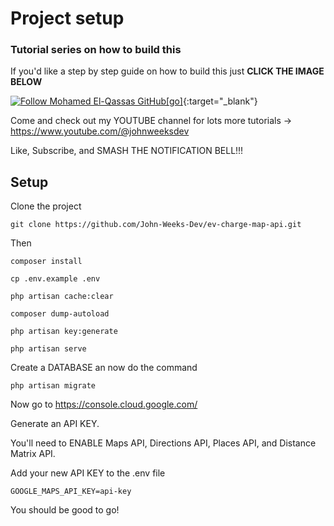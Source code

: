 # Project setup

### Tutorial series on how to build this

If you'd like a step by step guide on how to build this just **CLICK THE IMAGE BELOW**

[![Follow Mohamed El-Qassas GitHub](https://user-images.githubusercontent.com/108229029/203494132-c95e7b90-2b19-4dbb-b090-19a74b587e26.jpg)[go]](https://www.youtube.com/watch?v=4grSddYyZio&list=PL3pX4NAc7vJswKOWNO2kVobd-b2RiOOlY){:target="_blank"}

Come and check out my YOUTUBE channel for lots more tutorials -> https://www.youtube.com/@johnweeksdev

Like, Subscribe, and SMASH THE NOTIFICATION BELL!!!

## Setup

Clone the project

```
git clone https://github.com/John-Weeks-Dev/ev-charge-map-api.git
```

Then
```
composer install 

cp .env.example .env 

php artisan cache:clear 

composer dump-autoload 

php artisan key:generate

php artisan serve
```

Create a DATABASE an now do the command 
```
php artisan migrate
```

Now go to https://console.cloud.google.com/ 

Generate an API KEY.

You'll need to ENABLE Maps API, Directions API, Places API, and Distance Matrix API.

Add your new API KEY to the .env file 
```
GOOGLE_MAPS_API_KEY=api-key
```

You should be good to go!

